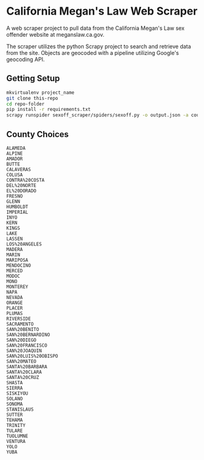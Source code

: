 California Megan's Law Web Scraper
==================================

A web scraper project to pull data from the California Megan's Law
sex offender website at meganslaw.ca.gov.

The scraper utilizes the python Scrapy project to search and retrieve
data from the site. Objects are geocoded with a pipeline utilizing
Google's geocoding API.


Getting Setup
-------------

```bash
mkvirtualenv project_name
git clone this-repo
cd repo-folder
pip install -r requirements.txt
scrapy runspider sexoff_scraper/spiders/sexoff.py -o output.json -a county=ORANGE
```


County Choices
--------------

```
ALAMEDA
ALPINE
AMADOR
BUTTE
CALAVERAS
COLUSA
CONTRA%20COSTA
DEL%20NORTE
EL%20DORADO
FRESNO
GLENN
HUMBOLDT
IMPERIAL
INYO
KERN
KINGS
LAKE
LASSEN
LOS%20ANGELES
MADERA
MARIN
MARIPOSA
MENDOCINO
MERCED
MODOC
MONO
MONTEREY
NAPA
NEVADA
ORANGE
PLACER
PLUMAS
RIVERSIDE
SACRAMENTO
SAN%20BENITO
SAN%20BERNARDINO
SAN%20DIEGO
SAN%20FRANCISCO
SAN%20JOAQUIN
SAN%20LUIS%20OBISPO
SAN%20MATEO
SANTA%20BARBARA
SANTA%20CLARA
SANTA%20CRUZ
SHASTA
SIERRA
SISKIYOU
SOLANO
SONOMA
STANISLAUS
SUTTER
TEHAMA
TRINITY
TULARE
TUOLUMNE
VENTURA
YOLO
YUBA
```